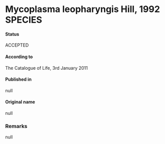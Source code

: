 # Mycoplasma leopharyngis Hill, 1992 SPECIES

#### Status
ACCEPTED

#### According to
The Catalogue of Life, 3rd January 2011

#### Published in
null

#### Original name
null

### Remarks
null